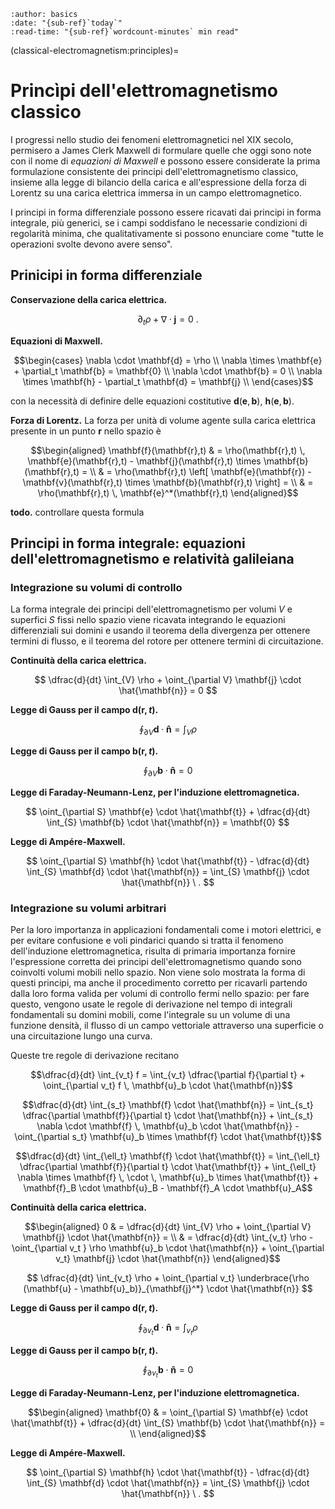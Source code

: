```{article-info}
:author: basics
:date: "{sub-ref}`today`"
:read-time: "{sub-ref}`wordcount-minutes` min read"
```

(classical-electromagnetism:principles)=
# Princìpi dell'elettromagnetismo classico

I progressi nello studio dei fenomeni elettromagnetici nel XIX secolo, permisero a James Clerk Maxwell di formulare quelle che oggi sono note con il nome di *equazioni di Maxwell* e possono essere considerate la prima formulazione consistente dei principi dell'elettromagnetismo classico, insieme alla legge di bilancio della carica e all'espressione della forza di Lorentz su una carica elettrica immersa in un campo elettromagnetico.

I principi in forma differenziale possono essere ricavati dai principi in forma integrale, più generici, se i campi soddisfano le necessarie condizioni di regolarità minima, che qualitativamente si possono enunciare come "tutte le operazioni svolte devono avere senso".

## Prinicipi in forma differenziale
**Conservazione della carica elettrica.**

$$\partial_t \rho + \nabla \cdot \mathbf{j} = 0 \ .$$

**Equazioni di Maxwell.**

$$\begin{cases}
 \nabla \cdot \mathbf{d} = \rho \\
 \nabla \times \mathbf{e} + \partial_t \mathbf{b} = \mathbf{0} \\ 
 \nabla \cdot \mathbf{b} = 0 \\
 \nabla \times \mathbf{h} - \partial_t \mathbf{d} = \mathbf{j} \\
\end{cases}$$

con la necessità di definire delle equazioni costitutive $\mathbf{d}(\mathbf{e}, \mathbf{b})$, $\mathbf{h}(\mathbf{e}, \mathbf{b})$.

**Forza di Lorentz.** La forza per unità di volume agente sulla carica elettrica presente in un punto $\mathbf{r}$ nello spazio è

$$\begin{aligned}
  \mathbf{f}(\mathbf{r},t) & = \rho(\mathbf{r},t) \, \mathbf{e}(\mathbf{r},t) - \mathbf{j}(\mathbf{r},t) \times \mathbf{b}(\mathbf{r},t) = \\
                           & = \rho(\mathbf{r},t) \left[ \mathbf{e}(\mathbf{r}) - \mathbf{v}(\mathbf{r},t) \times \mathbf{b}(\mathbf{r},t) \right] =  \\
                           & = \rho(\mathbf{r},t) \, \mathbf{e}^*(\mathbf{r},t) 
\end{aligned}$$

**todo.** controllare questa formula


## Principi in forma integrale: equazioni dell'elettromagnetismo e relatività galileiana

### Integrazione su volumi di controllo

La forma integrale dei principi dell'elettromagnetismo per volumi $V$ e superfici $S$ fissi nello spazio viene ricavata integrando le equazioni differenziali sui domini e usando il teorema della divergenza per ottenere termini di flusso, e il teorema del rotore per ottenere termini di circuitazione.

**Continuità della carica elettrica.**

$$
    \dfrac{d}{dt} \int_{V} \rho + \oint_{\partial V} \mathbf{j} \cdot \hat{\mathbf{n}} = 0
$$

**Legge di Gauss per il campo $\mathbf{d}(\mathbf{r},t)$.**

$$
    \oint_{\partial V} \mathbf{d} \cdot \mathbf{\hat{n}} = \int_{V} \rho
$$

**Legge di Gauss per il campo $\mathbf{b}(\mathbf{r},t)$.**

$$
    \oint_{\partial V} \mathbf{b} \cdot \mathbf{\hat{n}} = 0
$$

**Legge di Faraday-Neumann-Lenz, per l'induzione elettromagnetica.**

$$
    \oint_{\partial S} \mathbf{e} \cdot \hat{\mathbf{t}} + \dfrac{d}{dt} \int_{S} \mathbf{b} \cdot \hat{\mathbf{n}} = \mathbf{0}
$$

**Legge di Ampére-Maxwell.**

$$
    \oint_{\partial S} \mathbf{h} \cdot \hat{\mathbf{t}} - \dfrac{d}{dt} \int_{S} \mathbf{d} \cdot \hat{\mathbf{n}} = \int_{S} \mathbf{j} \cdot \hat{\mathbf{n}} \ .
$$


### Integrazione su volumi arbitrari

Per la loro importanza in applicazioni fondamentali come i motori elettrici, e per evitare confusione e voli pindarici quando si tratta il fenomeno dell'induzione elettromagnetica, risulta di primaria importanza fornire l'espressione corretta dei principi dell'elettromagnetismo quando sono coinvolti volumi mobili nello spazio. Non viene solo mostrata la forma di questi principi, ma anche il procedimento corretto per ricavarli partendo dalla loro forma valida per volumi di controllo fermi nello spazio: per fare questo, vengono usate le regole di derivazione nel tempo di integrali fondamentali su domini mobili, come l'integrale su un volume di una funzione densità, il flusso di un campo vettoriale attraverso una superficie o una circuitazione lungo una curva.

Queste tre regole di derivazione recitano

$$\dfrac{d}{dt} \int_{v_t} f = \int_{v_t} \dfrac{\partial f}{\partial t} + \oint_{\partial v_t} f \, \mathbf{u}_b \cdot \hat{\mathbf{n}}$$

$$\dfrac{d}{dt} \int_{s_t} \mathbf{f} \cdot \hat{\mathbf{n}} = \int_{s_t} \dfrac{\partial \mathbf{f}}{\partial t} \cdot \hat{\mathbf{n}} + \int_{s_t} \nabla \cdot \mathbf{f} \, \mathbf{u}_b \cdot \hat{\mathbf{n}} - \oint_{\partial s_t} \mathbf{u}_b \times \mathbf{f} \cdot \hat{\mathbf{t}}$$

$$\dfrac{d}{dt} \int_{\ell_t} \mathbf{f} \cdot \hat{\mathbf{t}} = \int_{\ell_t} \dfrac{\partial \mathbf{f}}{\partial t} \cdot \hat{\mathbf{t}} + \int_{\ell_t} \nabla \times \mathbf{f} \, \cdot \, \mathbf{u}_b \times \hat{\mathbf{t}} + \mathbf{f}_B \cdot \mathbf{u}_B - \mathbf{f}_A \cdot \mathbf{u}_A$$

**Continuità della carica elettrica.**

$$\begin{aligned}
   0 & = \dfrac{d}{dt} \int_{V} \rho + \oint_{\partial V} \mathbf{j} \cdot \hat{\mathbf{n}} = \\
   & = \dfrac{d}{dt} \int_{v_t} \rho - \oint_{\partial v_t } \rho \mathbf{u}_b \cdot \hat{\mathbf{n}} + \oint_{\partial v_t} \mathbf{j} \cdot \hat{\mathbf{n}} 
\end{aligned}$$

$$
    \dfrac{d}{dt} \int_{v_t} \rho + \oint_{\partial v_t} \underbrace{\rho (\mathbf{u} - \mathbf{u}_b)}_{\mathbf{j}^*} \cdot \hat{\mathbf{n}} 
$$

**Legge di Gauss per il campo $\mathbf{d}(\mathbf{r},t)$.**

$$
    \oint_{\partial v_t} \mathbf{d} \cdot \mathbf{\hat{n}} = \int_{v_t} \rho
$$

**Legge di Gauss per il campo $\mathbf{b}(\mathbf{r},t)$.**

$$
    \oint_{\partial v_t} \mathbf{b} \cdot \mathbf{\hat{n}} = 0
$$

**Legge di Faraday-Neumann-Lenz, per l'induzione elettromagnetica.**

$$\begin{aligned}
   \mathbf{0} & = \oint_{\partial S} \mathbf{e} \cdot \hat{\mathbf{t}} + \dfrac{d}{dt} \int_{S} \mathbf{b} \cdot \hat{\mathbf{n}} = \\
\end{aligned}$$

**Legge di Ampére-Maxwell.**

$$
    \oint_{\partial S} \mathbf{h} \cdot \hat{\mathbf{t}} - \dfrac{d}{dt} \int_{S} \mathbf{d} \cdot \hat{\mathbf{n}} = \int_{S} \mathbf{j} \cdot \hat{\mathbf{n}} \ .
$$

<!--
**Equazione di continuità per la carica elettrica**

$$
    \dfrac{d}{dt} \int_{v_t}  \rho = \oint_{\partial v_t} \underbrace{\rho (\mathbf{u} - \mathbf{u}_b)}_{\mathbf{j}^*} \cdot \mathbf{\hat{n}}
$$

**Legge di Gauss per il campo $\mathbf{d}(\mathbf{r})$**

$$
    \oint_{\partial v_t} \mathbf{d} \cdot \mathbf{\hat{n}} = \int_{v_t} \rho
$$

**Legge di Gauss per il campo $\mathbf{b}(\mathbf{r})$**

$$
    \oint_{\partial v_t} \mathbf{b} \cdot \mathbf{\hat{n}} = 0
$$

**Legge di Faraday--Neumann--Lenz**

$$
\begin{aligned}
    0 & = \oint_{\partial s_t} \mathbf{e} \cdot \mathbf{\hat{t}} + \dfrac{d}{dt} \int_{s_t} \mathbf{b} \cdot \mathbf{\hat{n}} = \\
      & = \oint_{\partial s_t} \mathbf{e} \cdot \mathbf{\hat{t}} + \int_{s_t} \partial_t \mathbf{b} \cdot \mathbf{\hat{n}} + \oint_{\partial s_t} \mathbf{u}_b \times \mathbf{b} \cdot \mathbf{\hat{t}} = \qquad \text{(...)} \ = \\ 
      & = \int_{s_t} \partial_t \mathbf{b} \cdot \mathbf{\hat{n}} + \oint_{\partial s_t} \left[ \mathbf{e} - \mathbf{b} \times \mathbf{u}_b \right] \cdot \mathbf{\hat{t}} = \\
      & = \int_{s_t} \partial_t \mathbf{b} \cdot \mathbf{\hat{n}} + \oint_{\partial s_t} \mathbf{e}^* \cdot \mathbf{\hat{t}} = \\
\end{aligned}
$$

**Legge di Ampère--Maxwell**

$$
\begin{aligned}
    \oint_{s_t} \mathbf{j} \cdot \mathbf{\hat{n}} & = \oint_{\partial s_t} \mathbf{h} \cdot \mathbf{\hat{t}} - \dfrac{d}{dt} \int_{s_t} \mathbf{d} \cdot \mathbf{\hat{n}} = \\
      & = \oint_{\partial s_t} \mathbf{h} \cdot \mathbf{\hat{t}} - \int_{s_t} \partial_t \mathbf{d} \cdot \mathbf{\hat{n}} - \oint_{\partial s_t} \mathbf{u}_b \times \mathbf{d} \cdot \mathbf{\hat{t}} = \qquad \text{(...)} \ = \\ 
      & = \int_{s_t} \partial_t \mathbf{d} \cdot \mathbf{\hat{n}} + \oint_{\partial s_t} \left[ \mathbf{h} + \mathbf{d} \times \mathbf{u}_b \right] \cdot \mathbf{\hat{t}} = \\
      & = \int_{s_t} \partial_t \mathbf{d} \cdot \mathbf{\hat{n}} + \oint_{\partial s_t} \mathbf{h}^* \cdot \mathbf{\hat{t}} = \\
\end{aligned}
$$

**Forza di Lorentz**

$$\begin{aligned}
  \mathbf{F} = q \left( \mathbf{e} - \mathbf{u} \times \mathbf{b} \right) = q \, \mathbf{e}^*
\end{aligned}$$



- Equazioni di Maxwell:

    $$
        \begin{cases}
            &  \Phi_{\partial V^*}(\mathbf{d}^*) = Q_{V^*}^{int} \\
            &  \Gamma_{\partial S^*}(\mathbf{e}^*) + \dfrac{d}{dt}\Phi_{S^*}(\mathbf{b}^*) = 0 \\
            &  \Phi_{\partial V^*}(\mathbf{b}^*) = 0 \\
            &  \Gamma_{\partial S^*}(\mathbf{h}^*) - \dfrac{d}{dt}\Phi_{S^*}(\mathbf{d}^*) = \Phi_{S^*}(\mathbf{j}) \\
        \end{cases}
    $$

- continuità della carica elettrica

    $$
        \dfrac{d}{dt} Q_{V^*}^{int} + \Phi_{\partial V^*}(\mathbf{j}^*) = 0
    $$
-->


